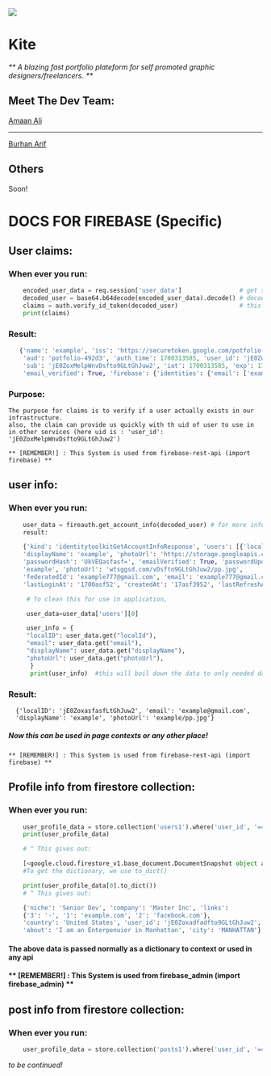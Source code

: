![](https://firebasestorage.googleapis.com/v0/b/potfolio-492d3.appspot.com/o/static%2Fmain1-dark.png)
# Kite 

_** A blazing fast portfolio plateform for self promoted graphic designers/freelancers. **_

## **Meet The Dev Team:**

[Amaan Ali](https://github.com/DeveloperAmanAli)
****
[Burhan Arif](https://github.com/BurhanArif4211)

## **Others**
Soon!

# DOCS FOR FIREBASE (Specific)                                            


## User claims:
   
### When ever you run:
```py
    encoded_user_data = req.session['user_data']                # get stored auth token in session
    decoded_user = base64.b64decode(encoded_user_data).decode() # decode the token because its encoded in base64 check signUpEmail() for more info
    claims = auth.verify_id_token(decoded_user)                 # this will return above example data from user
    print(claims)
```
### Result:
```py
   {'name': 'example', 'iss': 'https://securetoken.google.com/potfolio-492d3',
    'aud': 'potfolio-492d3', 'auth_time': 1700313585, 'user_id': 'jE0ZoxMelpWnvDsfto9GLtGhJuw2',
    'sub': 'jE0ZoxMelpWnvDsfto9GLtGhJuw2', 'iat': 1700313585, 'exp': 1700317185, 'email': 'example777@gmail.com',
    'email_verified': True, 'firebase': {'identities': {'email': ['example777@gmail.com']}, 'sign_in_provider': 'password'}, 'uid': 'jE0ZoxMelpWnvDsfto9GLtGhJuw2'}
```
### Purpose:    
    The purpose for claims is to verify if a user actually exists in our infrastructure.
    also, the claim can provide us quickly with th uid of user to use in in other services (here uid is : 'user_id': 'jE0ZoxMelpWnvDsfto9GLtGhJuw2')

    ** [REMEMBER!] : This System is used from firebase-rest-api (import firebase) ** 


## user info:

### When ever you run:
```py
    user_data = fireauth.get_account_info(decoded_user) # for more info about "decoded_user", read above claims
    result:

    {'kind': 'identitytoolkitGetAccountInfoResponse', 'users': [{'localId': 'jE0ZoxMelpWnvDsfto9GLtGhJuw2', 'email': 'example777@gmail.com',
    'displayName': 'example', 'photoUrl': 'https://storage.googleapis.com/potfolio-492d3.appspot.com/userData/jE0ZoxMelpWnvDsfto9GLtGhJuw2/pp.jpg',
    'passwordHash': 'UkVEQasfasf=', 'emailVerified': True, 'passwordUpdatedAt': 17001323952, 'providerUserInfo': [{'providerId': 'password', 'displayName':
    'example', 'photoUrl': 'wtsggsd.com/vDsfto9GLtGhJuw2/pp.jpg',
    'federatedId': 'example777@gmail.com', 'email': 'example777@gmail.com', 'rawId': 'example777@gmail.com'}], 'validSince': '1700afs',
    'lastLoginAt': '1700asf52', 'createdAt': '17asf3952', 'lastRefreshAt': '2023-1asdfasf:1asdf52Z'}]}

     # To clean this for use in application,

     user_data=user_data['users'][0]

     user_info = {
     "localID": user_data.get("localId"),
     "email": user_data.get("email"),
     "displayName": user_data.get("displayName"),
     "photoUrl": user_data.get("photoUrl"),
      }
      print(user_info)  #this will boil down the data to only needed data
```
### Result:
      {'localID': 'jE0ZoxasfasfLtGhJuw2', 'email': 'example@gmail.com',
      'displayName': 'example', 'photoUrl': 'example/pp.jpg'}

##### Now this can be used in page contexts or any other place!

    ** [REMEMBER!] : This System is used from firebase-rest-api (import firebase) **


## Profile info from firestore collection:

### When ever you run:

```py
    user_profile_data = store.collection('users1').where('user_id', '==', claims['user_id']).get()
    print(user_profile_data)

    # ^ This gives out:

    [<google.cloud.firestore_v1.base_document.DocumentSnapshot object at 0x0000026A567D7B50>]
    #To get the dictionary, we use to_dict()

    print(user_profile_data[0].to_dict())
    # ^ This gives out:

    {'niche': 'Senior Dev', 'company': 'Master Inc', 'links':
    {'3': '-', '1': 'example.com', '2': 'facebook.com'},
    'country': 'United States', 'user_id': 'jE0Zoxadfadfto9GLtGhJuw2',
    'about': 'I am an Enterpenuier in Manhattan', 'city': 'MANHATTAN'}
```
#### The above data is passed normally as a dictionary to context or used in any api

#### ** [REMEMBER!] : This System is used from firebase_admin (import firebase_admin) **


## post info from firestore collection:

###   When ever you run:
```py
    user_profile_data = store.collection('posts1').where('user_id', '==', claims['user_id']).get()
```
_*to be continued!*_






